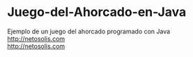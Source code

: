 # Juego-del-Ahorcado-en-Java
Ejemplo de un juego del ahorcado programado con Java http://netosolis.com
<br>http://netosolis.com

